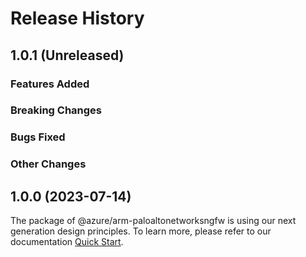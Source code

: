 # Release History

## 1.0.1 (Unreleased)

### Features Added

### Breaking Changes

### Bugs Fixed

### Other Changes

## 1.0.0 (2023-07-14)

The package of @azure/arm-paloaltonetworksngfw is using our next generation design principles. To learn more, please refer to our documentation [Quick Start](https://aka.ms/azsdk/js/mgmt/quickstart ).
